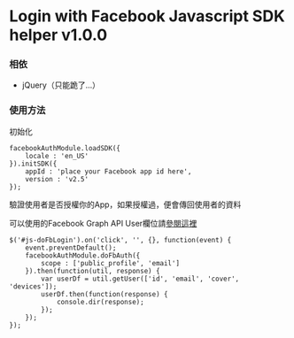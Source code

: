 # Login with Facebook Javascript SDK helper v1.0.0

### 相依

* jQuery（只能跪了...）

### 使用方法

初始化

```
facebookAuthModule.loadSDK({
	locale : 'en_US'
}).initSDK({
	appId : 'place your Facebook app id here',
	version : 'v2.5'
});
```

驗證使用者是否授權你的App，如果授權過，便會傳回使用者的資料

可以使用的Facebook Graph API User欄位請[參閱這裡](https://developers.facebook.com/docs/graph-api/reference/user#Reading)

```
$('#js-doFbLogin').on('click', '', {}, function(event) {
	event.preventDefault();
	facebookAuthModule.doFbAuth({
		scope : ['public_profile', 'email']
	}).then(function(util, response) {
		var userDf = util.getUser(['id', 'email', 'cover', 'devices']);
		userDf.then(function(response) {
			console.dir(response);
		});
	});
});
``` 